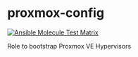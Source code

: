 # proxmox-config

[![Ansible Molecule Test Matrix](https://github.com/nfaction/proxmox-config/actions/workflows/molecule.yml/badge.svg)](https://github.com/nfaction/proxmox-config/actions/workflows/molecule.yml)

Role to bootstrap Proxmox VE Hypervisors
